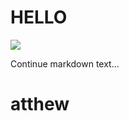 # HELLO

<img  style="float: right, max-width: 100; flex-basis: 40%;" src="https://i.pinimg.com/originals/26/ea/fc/26eafc0b14488fea03fa8fa9751203ff.jpg">

Continue markdown text...

<h1>atthew</h1>
